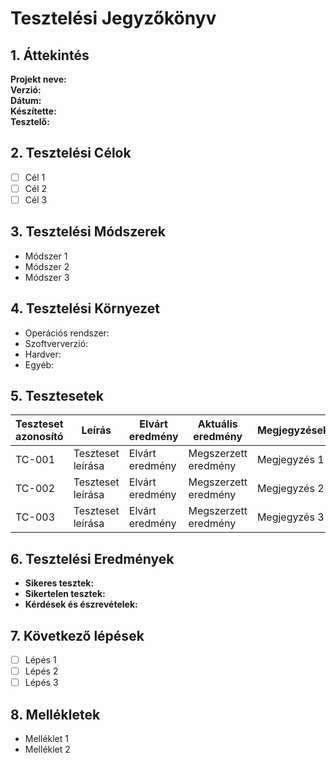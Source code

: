 # Tesztelési Jegyzőkönyv

## 1. Áttekintés

**Projekt neve:**  
**Verzió:**  
**Dátum:**  
**Készítette:**  
**Tesztelő:**  

## 2. Tesztelési Célok

- [ ] Cél 1
- [ ] Cél 2
- [ ] Cél 3

## 3. Tesztelési Módszerek

- Módszer 1
- Módszer 2
- Módszer 3

## 4. Tesztelési Környezet

- Operációs rendszer:  
- Szoftververzió:  
- Hardver:  
- Egyéb:  

## 5. Tesztesetek

| Teszteset azonosító | Leírás                       | Elvárt eredmény          | Aktuális eredmény | Megjegyzések  |
|---------------------|-----------------------------|--------------------------|-------------------|---------------|
| TC-001              | Teszteset leírása          | Elvárt eredmény          | Megszerzett eredmény | Megjegyzés 1  |
| TC-002              | Teszteset leírása          | Elvárt eredmény          | Megszerzett eredmény | Megjegyzés 2  |
| TC-003              | Teszteset leírása          | Elvárt eredmény          | Megszerzett eredmény | Megjegyzés 3  |

## 6. Tesztelési Eredmények

- **Sikeres tesztek:**  
- **Sikertelen tesztek:**  
- **Kérdések és észrevételek:**  

## 7. Következő lépések

- [ ] Lépés 1
- [ ] Lépés 2
- [ ] Lépés 3

## 8. Mellékletek

- Melléklet 1
- Melléklet 2
